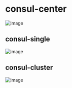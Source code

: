 # consul-center

![image](https://user-images.githubusercontent.com/49580847/221372875-c29e3338-803f-443d-bb40-f65391b0974d.png)


## consul-single
![image](https://user-images.githubusercontent.com/49580847/221372858-6e148627-5858-4cdd-bd74-5605ec069e5f.png)

## consul-cluster
![image](https://user-images.githubusercontent.com/49580847/221399769-df68a08c-135a-4731-880e-7527743d3320.png)
